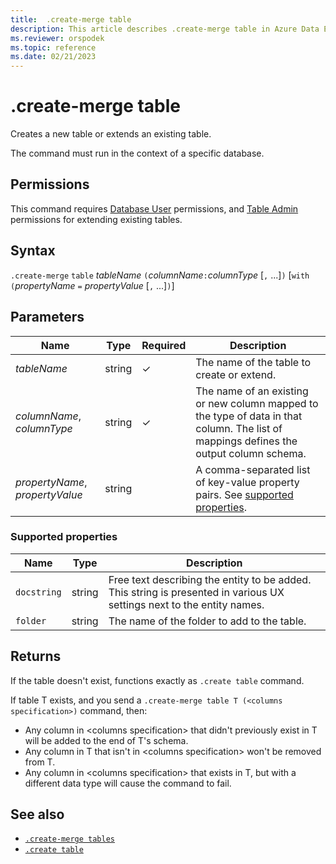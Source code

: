 ```yaml
---
title:  .create-merge table
description: This article describes .create-merge table in Azure Data Explorer.
ms.reviewer: orspodek
ms.topic: reference
ms.date: 02/21/2023
---
```

# .create-merge table

Creates a new table or extends an existing table.

The command must run in the context of a specific database. 

## Permissions

This command requires [Database User](access-control/role-based-access-control.md) permissions, and [Table Admin](access-control/role-based-access-control.md) permissions for extending existing tables.

## Syntax

`.create-merge` `table` *tableName* `(`*columnName*`:`*columnType* [`,` ...]`)`  [`with` `(`*propertyName* `=` *propertyValue* [`,` ...]`)`]

## Parameters

| Name | Type | Required | Description |
|--|--|--|--|
| *tableName* | string | &check; | The name of the table to create or extend. |
| *columnName*, *columnType* | string | &check; | The name of an existing or new column mapped to the type of data in that column. The list of mappings defines the output column schema.|
| *propertyName*, *propertyValue* | string | | A comma-separated list of key-value property pairs. See [supported properties](#supported-properties).|

### Supported properties

|Name|Type|Description|
|--|--|--|
|`docstring`|string|Free text describing the entity to be added. This string is presented in various UX settings next to the entity names.|
|`folder`|string|The name of the folder to add to the table.|

## Returns

If the table doesn't exist, functions exactly as `.create table` command.

If table T exists, and you send a `.create-merge table T (<columns specification>)` command, then:

* Any column in \<columns specification> that didn't previously exist in T will be added to the end of T's schema.
* Any column in T that isn't in \<columns specification> won't be removed from T.
* Any column in \<columns specification> that exists in T, but with a different data type will cause the command to fail.

## See also

* [`.create-merge tables`](create-merge-tables-command.md)
* [`.create table`](create-table-command.md)
